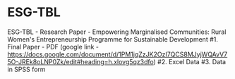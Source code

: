 # ESG-TBL
ESG-TBL - Research Paper - Empowering Marginalised Communities: Rural Women's Entrepreneurship Programme for Sustainable Development
#1. Final Paper - PDF (google link - https://docs.google.com/document/d/1PM1jqZzJK2OzI7QCS8MJyjWQAvV75O-JREk8oLNP0Zk/edit#heading=h.xlovg5qz3dfo)
#2. Excel Data
#3. Data in SPSS form
